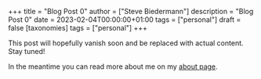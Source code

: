+++
title = "Blog Post 0"
author = ["Steve Biedermann"]
description = "Blog Post 0"
date = 2023-02-04T00:00:00+01:00
tags = ["personal"]
draft = false
[taxonomies]
  tags = ["personal"]
+++

This post will hopefully vanish soon and be replaced with actual content. Stay tuned!

In the meantime you can read more about me on my [about page](../../about).
